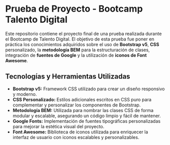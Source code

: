 # Prueba de Proyecto - Bootcamp Talento Digital

Este repositorio contiene el proyecto final de una prueba realizada durante el Bootcamp de Talento Digital. El objetivo de esta prueba fue poner en práctica los conocimientos adquiridos sobre el uso de **Bootstrap v5**, **CSS** personalizado, la **metodología BEM** para la estructuración de clases, integración de **fuentes de Google** y la utilización de **iconos de Font Awesome**.

## Tecnologías y Herramientas Utilizadas

- **Bootstrap v5:** Framework CSS utilizado para crear un diseño responsivo y moderno.
- **CSS Personalizado:** Estilos adicionales escritos en CSS puro para complementar y personalizar los componentes de Bootstrap.
- **Metodología BEM:** Utilizada para nombrar las clases CSS de forma modular y escalable, asegurando un código limpio y fácil de mantener.
- **Google Fonts:** Implementación de fuentes tipográficas personalizadas para mejorar la estética visual del proyecto.
- **Font Awesome:** Biblioteca de iconos utilizada para enriquecer la interfaz de usuario con iconos escalables y personalizables.

